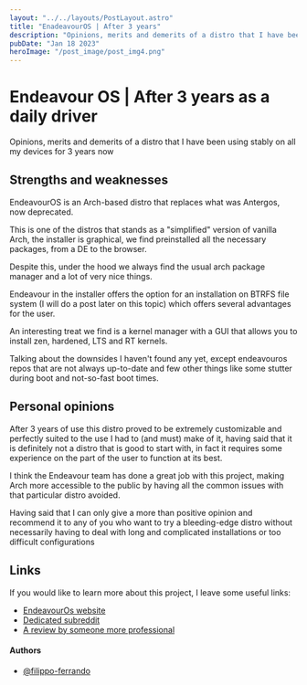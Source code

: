 ```yaml
---
layout: "../../layouts/PostLayout.astro"
title: "EnadeavourOS | After 3 years"
description: "Opinions, merits and demerits of a distro that I have been using stably on all my devices for 3 years now"
pubDate: "Jan 18 2023"
heroImage: "/post_image/post_img4.png"
---
```

# Endeavour OS | After 3 years as a daily driver

Opinions, merits and demerits of a distro that I have been using stably on all my devices for 3 years now
## Strengths and weaknesses
EndeavourOS is an Arch-based distro that replaces what was Antergos, now deprecated.

This is one of the distros that stands as a "simplified" version of vanilla Arch, the installer is graphical, we find preinstalled all the necessary packages, from a DE to the browser.

Despite this, under the hood we always find the usual arch package manager and a lot of very nice things.

Endeavour in the installer offers the option for an installation on BTRFS file system (I will do a post later on this topic) which offers several advantages for the user.

An interesting treat we find is a kernel manager with a GUI that allows you to install zen, hardened, LTS and RT kernels.

Talking about the downsides I haven't found any yet, except endeavouros repos that are not always up-to-date and few other things like some stutter during boot and not-so-fast boot times.
 
## Personal opinions
After 3 years of use this distro proved to be extremely customizable and perfectly suited to the use I had to (and must) make of it, having said that it is definitely not a distro that is good to start with, in fact it requires some experience on the part of the user to function at its best.

I think the Endeavour team has done a great job with this project, making Arch more accessible to the public by having all the common issues with that particular distro avoided.

Having said that I can only give a more than positive opinion and recommend it to any of you who want to try a bleeding-edge distro without necessarily having to deal with long and complicated installations or too difficult configurations

## Links
If you would like to learn more about this project, I leave some useful links:
- [EndeavourOs website](https://endeavouros.com/)
- [Dedicated subreddit](https://www.reddit.com/r/EndeavourOS/)
- [A review by someone more professional](https://www.youtube.com/watch?v=gGeA7QQIfp4)
#### Authors

- [@filippo-ferrando](https://www.github.com/filippo-ferrando)

